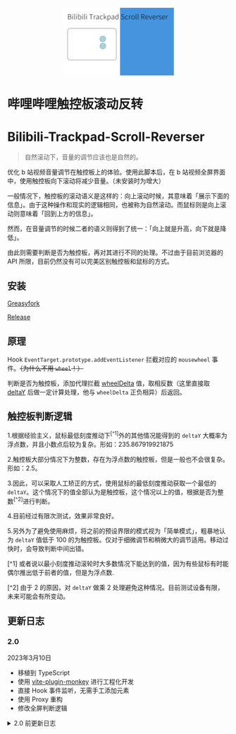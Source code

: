 <p align="center">
  <img  src="./assets/logo.gif" width = "50%">
</p>

# 哔哩哔哩触控板滚动反转
# Bilibili-Trackpad-Scroll-Reverser

> 自然滚动下，音量的调节应该也是自然的。

优化 b 站视频音量调节在触控板上的体验。使用此脚本后，在 b 站视频全屏界面中，使用触控板向下滚动将减少音量。（未安装时为增大）

一般情况下，触控板的滚动语义是这样的：向上滚动时候，其意味着「展示下面的信息」。由于这种操作和现实的逻辑相同，也被称为自然滚动。而鼠标则是向上滚动则意味着「回到上方的信息」。

然而，在音量调节的时候二者的语义则得到了统一：「向上就是升高，向下就是降低」。

由此则需要判断是否为触控板，再对其进行不同的处理。不过由于目前浏览器的 API 所限，目前仍然没有可以完美区别触控板和鼠标的方式。

## 安装

[Greasyfork](https://greasyfork.org/zh-CN/scripts/432783)

[Release](https://github.com/MaxChang3/Bilibili-Trackpad-Scroll-Reverser/releases/latest/download/bilibili-trackpad-scroll-reverser.user.js)

## 原理

Hook `EventTarget.prototype.addEventListener` 拦截对应的 `mousewheel` 事件。~~（为什么不用 `wheel`！）~~

判断是否为触控板，添加代理拦截 [wheelDelta](https://developer.mozilla.org/en-US/docs/Web/API/Element/mousewheel_event) 值，取相反数（这里直接取 [deltaY](https://developer.mozilla.org/en-US/docs/Web/API/WheelEvent/deltaY) 后做一定计算处理，他与 `wheelDelta` 正负相异）后返回。

## 触控板判断逻辑

1.根据经验主义，鼠标最低刻度推动下<sup>[^1]</sup>外的其他情况能得到的 `deltaY` 大概率为浮点数，并且小数点后较为复杂。形如：$235.867919921875$

2.触控板大部分情况下为整数，存在为浮点数的触控板，但是一般也不会很复杂。形如：$2.5$。

3.因此，可以采取人工矫正的方式，使用鼠标的最低刻度推动获取一个最低的 `deltaY`。这个情况下的值全部认为是触控板，这个情况以上的值，根据是否为整数<sup>[^2]</sup>进行判断。

4.目前经过有限次测试，效果非常良好。

5.另外为了避免使用麻烦，将之前的预设界限的模式视为「简单模式」，粗暴地认为 `deltaY` 值低于 $100$ 的为触控板。仅对于细微调节和稍微大的调节适用。移动过快时，会导致判断中间出错。

[^1] 或者说以最小刻度推动滚轮时大多数情况下能达到的值，因为有些鼠标有时能偶尔推出低于前者的值，但是为浮点数.

[^2] 由于 2 的原因，对 `deltaY` 做乘 2 处理避免这种情况。目前测试设备有限，未来可能会有所变动。

## 更新日志

### 2.0
2023年3月10日
- 移植到 TypeScript
- 使用 [vite-plugin-monkey](https://github.com/lisonge/vite-plugin-monkey) 进行工程化开发
- 直接 Hook 事件监听，无需手工添加元素
- 使用 Proxy 重构
- 修改全屏判断逻辑

<details>
<summary>2.0 前更新日志</summary>

### 1.0	
2022年8月27日	
- 整理代码

### 0.8	
2022年8月27日	
- 重构大部分代码，适配新版播放页

### 0.7
2021年9月23日	
- 修改全屏判断

### 0.6	
2021年9月23日	

- 优化判断 
- 全屏下进行接管

### 0.5	
2021年9月23日	

- 支持番剧页面 
- 优化部分代码

#### 0.1 - 0.4	
2021年9月22日 - 2021年9月23日 

- 项目基本功能和完善
</details>

